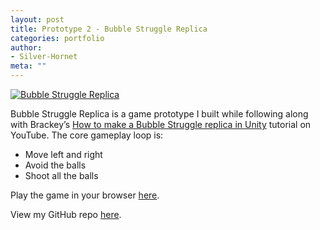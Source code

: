 ```yaml
---
layout: post
title: Prototype 2 - Bubble Struggle Replica
categories: portfolio
author:
- Silver-Hornet
meta: ""
---
```


[![Bubble Struggle Replica]({{site.url}}/bubble-struggle-replica.png)](https://play.unity.com/mg/other/bubble-struggle-replica-from-brackey-s-how-to-make-a-bubble-struggle-replica-in-unity-livestream-tutorial)

Bubble Struggle Replica is a game prototype I built while following along with Brackey’s [How to make a Bubble Struggle replica in Unity](https://www.youtube.com/watch?v=4jGVesn7O4g&list=PLPV2KyIb3jR5RwVEjFCiN5BvK3Quqgv_M&index=5&t=0s) tutorial on YouTube. The core gameplay loop is:

- Move left and right
- Avoid the balls
- Shoot all the balls

Play the game in your browser [here](https://play.unity.com/mg/other/bubble-struggle-replica-from-brackey-s-how-to-make-a-bubble-struggle-replica-in-unity-livestream-tutorial).

View my GitHub repo [here](https://github.com/silver-hornet/brackeys-bubble-struggle-replica).